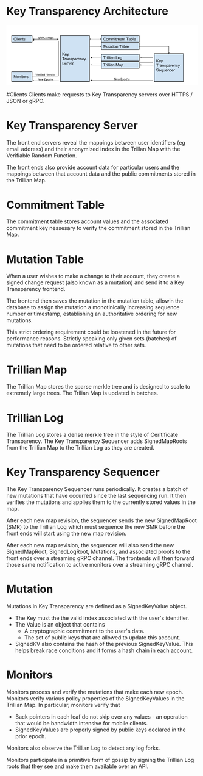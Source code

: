 # Key Transparency Architecture

![Architecture](images/architecture.png)

#Clients
Clients make requests to Key Transparency servers over HTTPS / JSON or gRPC.  

# Key Transparency Server
The front end servers reveal the mappings between user identifiers (eg email
address) and their anonymized index in the Trillan Map with the Verifiable
Random Function. 

The front ends also provide account data for particular users and the mappings
between that account data and the public commitments stored in the Trillian
Map.

# Commitment Table
The commitment table stores account values and the associated commitment key 
nessesary to verify the commitment stored in the Trillian Map. 

# Mutation Table
When a user wishes to make a change to their account, they create a signed change
request (also known as a mutation) and send it to a Key Transparency frontend.

The frontend then saves the mutation in the mutation table, allowin the database 
to assign the mutation a monotinically increasing sequence number or timestamp, 
establishing an authoritative ordering for new mutations.

This strict ordering requirement could be loostened in the future for
performance reasons.  Strictly speaking only given sets (batches) of mutations
that need to be ordered relative to other sets.

# Trillian Map
The Trillian Map stores the sparse merkle tree and is designed to scale to
extremely large trees. The Trilian Map is updated in batches.

# Trillian Log
The Trillian Log stores a dense merkle tree in the style of Ceritificate 
Transparency.  The Key Transparency Sequencer adds SignedMapRoots from the
Trillian Map to the Trillian Log as they are created. 

# Key Transparency Sequencer
The Key Transparency Sequencer runs periodically.  It creates a batch of new 
mutations that have occurred since the last sequencing run. It then verifies 
the mutations and applies them to the currently stored values in the map.

After each new map revision, the sequencer sends the new SignedMapRoot (SMR) to
the Trillian Log which must sequence the new SMR before the front ends will
start using the new map revision. 

After each new map revision, the sequencer will also send the new SignedMapRoot,
SignedLogRoot, Mutations, and associated proofs to the front ends over a
streaming gRPC channel. The frontends will then forward those same notification
to active monitors over a streaming gRPC channel.

# Mutation
Mutations in Key Transparency are defined as a SignedKeyValue object. 
- The Key must the the valid index associated with the user's identifier. 
- The Value is an object that contains 
   - A cryptographic commitment to the user's data.
   - The set of public keys that are allowed to update this account.
- SignedKV also contains the hash of the previous SignedKeyValue. This helps
  break race conditions and it forms a hash chain in each account.

# Monitors
Monitors process and verify the mutations that make each new epoch.
Monitors verify various policy properties of the SignedKeyValues in the
Trillian Map.  In particular, monitors verify that 
- Back pointers in each leaf do not skip over any values - an operation that
  would be bandwidth intensive for mobile clients.  
- SignedKeyValues are properly signed by public keys declared in the prior
  epoch. 

Monitors also observe the Trillian Log to detect any log forks.  

Monitors participate in a primitive form of gossip by signing the Trillian Log
roots that they see and make them available over an API.





